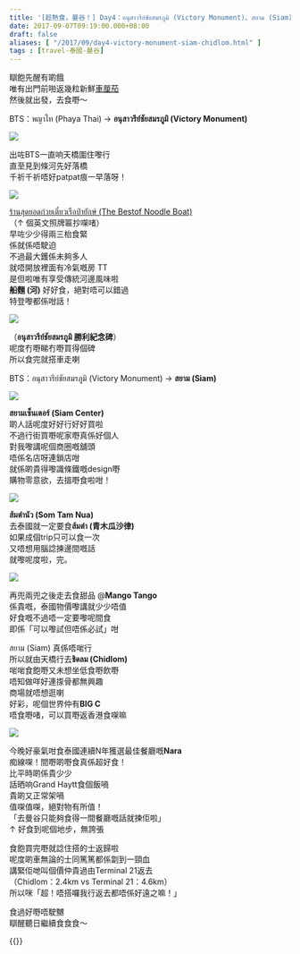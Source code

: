 ```yaml
---
title: '[趁熱食，曼谷！] Day4：อนุสาวรีย์ชัยสมรภูมิ (Victory Monument)、สยาม (Siam)、ชิดลม (Chidlom)'
date: 2017-09-07T09:19:00.000+08:00
draft: false
aliases: [ "/2017/09/day4-victory-monument-siam-chidlom.html" ]
tags : [travel-泰國-曼谷]
---
```


瞓飽先醒有啲餓  
唯有出門前啪返幾粒新鮮[車厘茄](https://hidie.net/bangkok4a/)  
然後就出發，去食嘢～

  

BTS：พญาไท (Phaya Thai) → **อนุสาวรีย์ชัยสมรภูมิ (Victory Monument)**

  

![](/images/bangkok4a0.jpg)

出咗BTS一直响天橋圍住嚟行  
直至見到條河先好落橋  
千祈千祈唔好patpat痕一早落呀！

![](/images/bangkok4b.jpg)

[ร้านสุดยอดก๋วยเตี๋ยวเรือป๋ายักษ์ (The Bestof Noodle Boat)](https://hidie.net/bangkok4b/)  
（↑ 個英文照牌匾抄㗎啫）  
早咗少少得兩三枱食緊  
係就係唔駛迫  
不過最大鑊係未夠多人  
就唔開放裡面有冷氣嘅房 TT  
是但啦唯有享受傳統河邊風味啦  
**船麵 (河)** 好好食，絕對唔可以錯過  
特登嚟都係咁話！

![](/images/bangkok4a3.jpg)

（**อนุสาวรีย์ชัยสมรภูมิ 勝利紀念碑**）  
呢度冇嘢睇冇嘢買得個碑  
所以食完就搭車走喇

  

BTS：อนุสาวรีย์ชัยสมรภูมิ (Victory Monument) → **สยาม (Siam)**

![](https://c1.staticflickr.com/5/4414/36666498195_3f221fcaf6_z.jpg)

**สยามเซ็นเตอร์ (Siam Center)**  
啲人話呢度好好行好好買啦  
不過行街買嘢呢家嘢真係好個人  
對我嚟講呢個商圈嘅舖頭  
唔係名店呀連鎖店咁  
就係啲貴得嚟識條鐵嘅design嘢  
購物零意欲，去搵嘢食啦咁！

![](https://c1.staticflickr.com/5/4378/36527996211_dfcaa63fee_z.jpg)

**ส้มตำนัว (Som Tam Nua)**  
去泰國就一定要食**ส้มตำ (青木瓜沙律)**  
如果成個trip只可以食一次  
又唔想用腦諗揀邊間嘅話  
就嚟呢度啦，完。  

![](https://c1.staticflickr.com/5/4353/36270735830_e9fcec3495_z.jpg)

再兜兩兜之後走去食甜品 @**Mango Tango**  
係貴嘅，泰國物價嚟講就少少唔值  
好食嘅不過唔一定要嚟呢間食  
即係「可以嚟試但唔係必試」咁  
  
สยาม (Siam) 真係唔啱行  
所以就由天橋行去**ชิดลม (Chidlom)**  
啱啱食飽嘢又未想坐低食嘢飲嘢  
唔知做咩好連揼骨都無興趣  
商場就唔想逛喇  
好彩，呢個世界仲有**BIG C**  
唔食嘢啫，可以買嘢返香港食㗎嘛  
  
  

![](https://c1.staticflickr.com/5/4428/36666965585_3936da1f3c_z.jpg)

今晚好豪氣咁食泰國連續N年獲選最佳餐廳嘅**Nara**  
痴線㗎！間嘢啲嘢食真係超好食！  
比平時啲係貴少少  
話晒响Grand Haytt食個飯喎  
貴啲又正常架喎  
值㗎值㗎，絕對物有所值！  
「去曼谷只能夠食得一間餐廳嘅話就揀佢啦」  
↑ 好食到呢個地步，無誇張  
  
食飽買完嘢就諗住搭的士返歸啦  
呢度啲車無論的士同篤篤都係劏到一頸血  
講緊佢哋叫個價仲貴過由Terminal 21返去  
（Chidlom：2.4km vs Terminal 21：4.6km）  
所以咪「超！唔搭囉我行返去都唔係好遠之嘛！」  
  
  
食過好嘢唔駛嬲  
瞓醒聽日繼續食食食～  
  
  

{{<bangkok>}}
